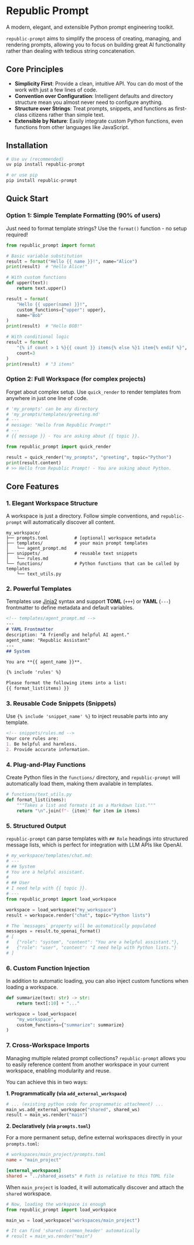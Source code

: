 # Republic Prompt

A modern, elegant, and extensible Python prompt engineering toolkit.

`republic-prompt` aims to simplify the process of creating, managing, and rendering prompts, allowing you to focus on building great AI functionality rather than dealing with tedious string concatenation.

## Core Principles

- **Simplicity First**: Provide a clean, intuitive API. You can do most of the work with just a few lines of code.
- **Convention over Configuration**: Intelligent defaults and directory structure mean you almost never need to configure anything.
- **Structure over Strings**: Treat prompts, snippets, and functions as first-class citizens rather than simple text.
- **Extensible by Nature**: Easily integrate custom Python functions, even functions from other languages like JavaScript.

## Installation

```bash
# Use uv (recommended)
uv pip install republic-prompt

# or use pip
pip install republic-prompt
```

## Quick Start

### Option 1: Simple Template Formatting (90% of users)

Just need to format template strings? Use the `format()` function - no setup required!

```python
from republic_prompt import format

# Basic variable substitution
result = format("Hello {{ name }}!", name="Alice")
print(result)  # "Hello Alice!"

# With custom functions
def upper(text):
    return text.upper()

result = format(
    "Hello {{ upper(name) }}!", 
    custom_functions={"upper": upper},
    name="Bob"
)
print(result)  # "Hello BOB!"

# With conditional logic
result = format(
    "{% if count > 1 %}{{ count }} items{% else %}1 item{% endif %}",
    count=3
)
print(result)  # "3 items"
```

### Option 2: Full Workspace (for complex projects)

Forget about complex setup. Use `quick_render` to render templates from anywhere in just one line of code.

```python
# 'my_prompts' can be any directory
# 'my_prompts/templates/greeting.md'
# ---
# message: "Hello from Republic Prompt!"
# ---
# {{ message }} - You are asking about {{ topic }}.

from republic_prompt import quick_render

result = quick_render("my_prompts", "greeting", topic="Python")
print(result.content)
# >> Hello from Republic Prompt! - You are asking about Python.
```

## Core Features

### 1. Elegant Workspace Structure

A workspace is just a directory. Follow simple conventions, and `republic-prompt` will automatically discover all content.

```
my_workspace/
├── prompts.toml          # [optional] workspace metadata
├── templates/            # your main prompt templates
│   └── agent_prompt.md
├── snippets/             # reusable text snippets
│   └── rules.md
└── functions/            # Python functions that can be called by templates
    └── text_utils.py
```

### 2. Powerful Templates

Templates use [Jinja2](https://jinja.palletsprojects.com/) syntax and support **TOML** (`+++`) or **YAML** (`---`) frontmatter to define metadata and default variables.

```markdown
<!-- templates/agent_prompt.md -->
---
# YAML Frontmatter
description: "A friendly and helpful AI agent."
agent_name: "Republic Assistant"
---
## System

You are **{{ agent_name }}**.

{% include 'rules' %}

Please format the following items into a list:
{{ format_list(items) }}
```

### 3. Reusable Code Snippets (Snippets)

Use `{% include 'snippet_name' %}` to inject reusable parts into any template.

```markdown
<!-- snippets/rules.md -->
Your core rules are:
1. Be helpful and harmless.
2. Provide accurate information.
```

### 4. Plug-and-Play Functions

Create Python files in the `functions/` directory, and `republic-prompt` will automatically load them, making them available in templates.

```python
# functions/text_utils.py
def format_list(items):
    """Takes a list and formats it as a Markdown list."""
    return "\n".join(f"- {item}" for item in items)
```

### 5. Structured Output

`republic-prompt` can parse templates with `## Role` headings into structured message lists, which is perfect for integration with LLM APIs like OpenAI.

```python
# my_workspace/templates/chat.md:
# ---
# ## System
# You are a helpful assistant.
# 
# ## User
# I need help with {{ topic }}.
# ---
from republic_prompt import load_workspace

workspace = load_workspace("my_workspace")
result = workspace.render("chat", topic="Python lists")

# The `messages` property will be automatically populated
messages = result.to_openai_format()
# [
#   {"role": "system", "content": "You are a helpful assistant."},
#   {"role": "user", "content": "I need help with Python lists."}
# ]
```

### 6. Custom Function Injection

In addition to automatic loading, you can also inject custom functions when loading a workspace.

```python
def summarize(text: str) -> str:
    return text[:10] + "..."

workspace = load_workspace(
    "my_workspace",
    custom_functions={"summarize": summarize}
)
```

### 7. Cross-Workspace Imports

Managing multiple related prompt collections? `republic-prompt` allows you to easily reference content from another workspace in your current workspace, enabling modularity and reuse.

You can achieve this in two ways:

**1. Programmatically (via `add_external_workspace`)**
```python
# ... (existing python code for programmatic attachment) ...
main_ws.add_external_workspace("shared", shared_ws)
result = main_ws.render("main")
```

**2. Declaratively (via `prompts.toml`)**

For a more permanent setup, define external workspaces directly in your `prompts.toml`:

```toml
# workspaces/main_project/prompts.toml
name = "main_project"

[external_workspaces]
shared = "../shared_assets" # Path is relative to this TOML file
```

When `main_project` is loaded, it will automatically discover and attach the `shared` workspace.

```python
# Now, loading the workspace is enough
from republic_prompt import load_workspace

main_ws = load_workspace("workspaces/main_project")

# It can find 'shared::common_header' automatically
# result = main_ws.render("main")
```
